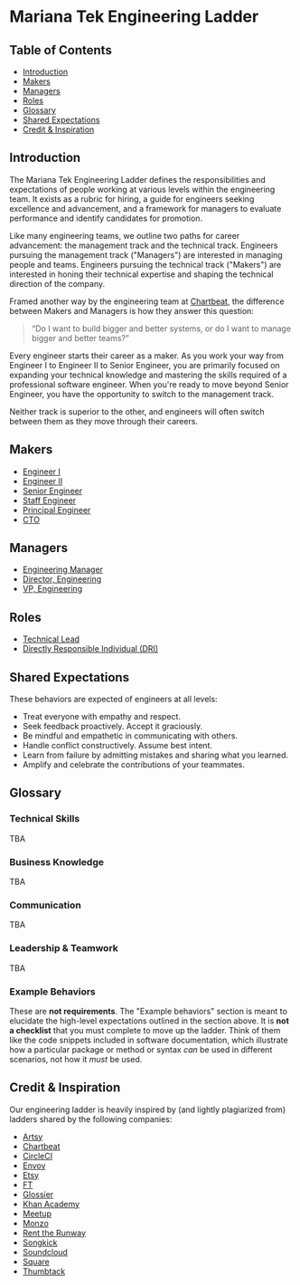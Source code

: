 # Mariana Tek Engineering Ladder

## Table of Contents

- [Introduction](#foo)
- [Makers](#makers)
- [Managers](#managers)
- [Roles](#roles)
- [Glossary](#glossary)
- [Shared Expectations](#shared-expectations)
- [Credit & Inspiration](#credit-where-credit-is-due)

## Introduction

The Mariana Tek Engineering Ladder defines the responsibilities and expectations of people working at various levels within the engineering team. It exists as a rubric for hiring, a guide for engineers seeking excellence and advancement, and a framework for managers to evaluate performance and identify candidates for promotion.

Like many engineering teams, we outline two paths for career advancement: the management track and the technical track. Engineers pursuing the management track ("Managers") are interested in managing people and teams. Engineers pursuing the technical track ("Makers") are interested in honing their technical expertise and shaping the technical direction of the company.

Framed another way by the engineering team at [Chartbeat](https://engineering.chartbeat.com/2015/06/05/engineering-ladders/), the difference between Makers and Managers is how they answer this question:

> “Do I want to build bigger and better systems, or do I want to manage bigger and better teams?”

Every engineer starts their career as a maker. As you work your way from Engineer I to Engineer II to Senior Engineer, you are primarily focused on expanding your technical knowledge and mastering the skills required of a professional software engineer. When you're ready to move beyond Senior Engineer, you have the opportunity to switch to the management track.

Neither track is superior to the other, and engineers will often switch between them as they move through their careers.

## Makers

* [Engineer I](makers/engineer_i.md)
* [Engineer II](makers/engineer_ii.md)
* [Senior Engineer](makers/senior_engineer.md)
* [Staff Engineer](makers/staff_engineer.md)
* [Principal Engineer](makers/principal_engineer.md)
* [CTO](makers/cto.md)

## Managers

* [Engineering Manager](managers/engineering_manager.md)
* [Director, Engineering](managers/director_engineering.md)
* [VP, Engineering](managers/vp_engineering.md)

## Roles

* [Technical Lead](roles/technical_lead.md)
* [Directly Responsible Individual (DRI)](roles/directly_responsible_individual.md)

## Shared Expectations

These behaviors are expected of engineers at all levels:

- Treat everyone with empathy and respect.
- Seek feedback proactively. Accept it graciously.
- Be mindful and empathetic in communicating with others.
- Handle conflict constructively. Assume best intent.
- Learn from failure by admitting mistakes and sharing what you learned.
- Amplify and celebrate the contributions of your teammates.

## Glossary

### Technical Skills
TBA

### Business Knowledge
TBA

### Communication
TBA

### Leadership & Teamwork
TBA

### Example Behaviors
These are **not requirements**. The "Example behaviors" section is meant to elucidate the high-level expectations outlined in the section above. It is **not a checklist** that you must complete to move up the ladder.  Think of them like the code snippets included in software documentation, which illustrate how a particular package or method or syntax *can* be used in different scenarios, not how it *must* be used.

## Credit & Inspiration

Our engineering ladder is heavily inspired by (and lightly plagiarized from) ladders shared by the following companies:

- [Artsy](https://artsy.github.io/blog/2015/04/03/artsy-engineering-compensation-framework/)
- [Chartbeat](https://engineering.chartbeat.com/2015/06/05/engineering-ladders/)
- [CircleCI](https://circleci.com/blog/why-we-re-designed-our-engineering-career-paths-at-circleci/)
- [Envoy](https://github.com/envoy/Engineering/blob/master/engineering_bands.md)
- [Etsy](https://etsy.github.io/Etsy-Engineering-Career-Ladder/)
- [FT](https://engineering-progression.ft.com/)
- [Glossier](https://ladder.glossier.io/)
- [Khan Academy](https://docs.google.com/document/d/1qr0d05X5-AsyDYqKRCfgGGcWSshTMd_vfTggfhDpbls/edit#)
- [Meetup](https://github.com/meetup/engineering-roles)
- [Monzo](https://progression.monzo.com/engineering/backend)
- [Rent the Runway](https://dresscode.renttherunway.com/blog/ladder)
- [Songkick](https://www.songkick.com/downloads/growth-framework/sk-growth-framework.pdf)
- [Soundcloud](https://developers.soundcloud.com/blog/engineering-levels)
- [Square](https://docs.google.com/spreadsheets/d/12h50IYqd7fsO7tJ0l1OuHYbz5vN2d24a8EIDFhu2AZQ/edit#gid=2035430096)
- [Thumbtack](https://docs.google.com/spreadsheets/d/15ACBs-crUHnqf1wANUQwX9oZIDOi5tvJJXGWpKTcf00/edit#gid=0)

